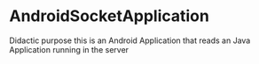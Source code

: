 # AndroidSocketApplication
Didactic purpose this is an Android Application that reads an Java Application running in the server
